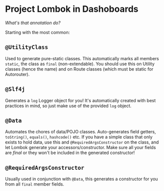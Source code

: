 # Project Lombok in Dashoboards
_What's that annotation do?_

Starting with the most common:

## `@UtilityClass`
Used to generate pure-static classes. This automatically marks all members `static`, the class as `final`
(non-extendable). You should use this on Utility classes (hence the name) and on Route classes (which must be static for
Autorouter).

## `@Slf4j`
Generates a `log` Logger object for you! It's automatically created with best practices in mind, so just make use of the
provided `log` object.

## `@Data`
Automates the chores of data/POJO classes. Auto-generates field getters, `toString()`, `equals()`, `hashcode()` etc. If
you have a simple class that only exists to hold data, use this and `@RequiredArgsConstructor` on the class, and let
Lombok generate your accessors/constructor. Make sure all your fields are _final_ or they won't be included in the
generated constructor!

## `@RequiredArgsConstructor`
Usually used in conjunction with `@Data`, this generates a constructor for you from all `final` member fields.
